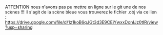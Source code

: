 ATTENTION nous n'avons pas pu mettre en ligne sur le git une de nos scènes !!!
Il s'agit de la scène bleue vous trouverez le fichier .obj via ce lien : 
https://drive.google.com/file/d/1z1koB6qJGt3d3E9CEiYwxxDonIJz0tIR/view?usp=sharing
